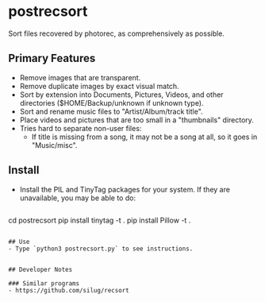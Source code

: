 # postrecsort

Sort files recovered by photorec, as comprehensively as possible.

## Primary Features
- Remove images that are transparent.
- Remove duplicate images by exact visual match.
- Sort by extension into Documents, Pictures, Videos, and other
  directories ($HOME/Backup/unknown if unknown type).
- Sort and rename music files to "Artist/Album/track title".
- Place videos and pictures that are too small in a "thumbnails"
  directory.
- Tries hard to separate non-user files:
    - If title is missing from a song, it may not be a song at all,
      so it goes in "Music/misc".

## Install
- Install the PIL and TinyTag packages for your system.
  If they are unavailable, you may be able to do:
  ```
cd postrecsort
pip install tinytag -t .
pip install Pillow -t .
```

## Use
- Type `python3 postrecsort.py` to see instructions.


## Developer Notes

### Similar programs
- https://github.com/silug/recsort

